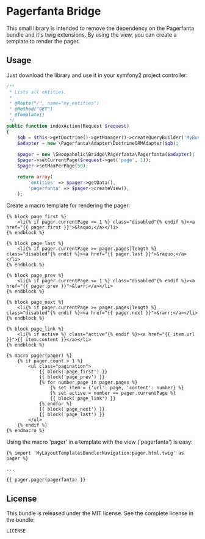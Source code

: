 Pagerfanta Bridge
=================

This small library is intended to remove the dependency on the Pagerfanta bundle and it's twig extensions.
By using the view, you can create a template to render the pager.

Usage
-----

Just download the library and use it in your symfony2 project controller:

``` php
/**
 * Lists all entities.
 *
 * @Route("/", name="my_entities")
 * @Method("GET")
 * @Template()
 */
public function indexAction(Request $request)
{
    $qb = $this->getDoctrine()->getManager()->createQueryBuilder('MyBundle:MyEntity');
    $adapter = new \Pagerfanta\Adapter\DoctrineORMAdapter($qb);
    
    $pager = new \Swoopaholic\Bridge\Pagerfanta\Pagerfanta($adapter);
    $pager->setCurrentPage($request->get('page', 1));
    $pager->setMaxPerPage(50);

    return array(
        'entities' => $pager->getData(),
        'pagerfanta' => $pager->createView(),
    );

```
Create a macro template for rendering the pager:
```twig
{% block page_first %}
    <li{% if pager.currentPage <= 1 %} class="disabled"{% endif %}><a href="{{ pager.first }}">&laquo;</a></li>
{% endblock %}

{% block page_last %}
    <li{% if pager.currentPage >= pager.pages|length %} class="disabled"{% endif %}><a href="{{ pager.last }}">&raquo;</a></li>
{% endblock %}

{% block page_prev %}
    <li{% if pager.currentPage <= 1 %} class="disabled"{% endif %}><a href="{{ pager.prev }}">&larr;</a></li>
{% endblock %}

{% block page_next %}
    <li{% if pager.currentPage >= pager.pages|length %} class="disabled"{% endif %}><a href="{{ pager.next }}">&rarr;</a></li>
{% endblock %}

{% block page_link %}
    <li{% if active %} class="active"{% endif %}><a href="{{ item.url }}">{{ item.content }}</a></li>
{% endblock %}

{% macro pager(pager) %}
    {% if pager.count > 1 %}
        <ul class="pagination">
            {{ block('page_first') }}
            {{ block('page_prev') }}
            {% for number,page in pager.pages %}
                {% set item = {'url': page, 'content': number} %}
                {% set active = number == pager.currentPage %}
                {{ block('page_link') }}
            {% endfor %}
            {{ block('page_next') }}
            {{ block('page_last') }}
        </ul>
    {% endif %}
{% endmacro %}
```
Using the macro 'pager' in a template with the view ('pagerfanta') is easy:
``` twig
{% import 'MyLayoutTemplatesBundle:Navigation:pager.html.twig' as pager %}

...

{{ pager.pager(pagerfanta) }}
```

License
-------

This bundle is released under the MIT license. See the complete license in the bundle:

    LICENSE
